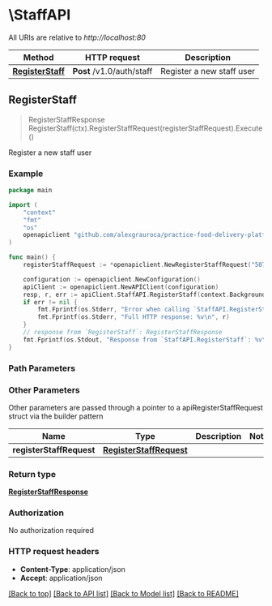 # \StaffAPI

All URIs are relative to *http://localhost:80*

Method | HTTP request | Description
------------- | ------------- | -------------
[**RegisterStaff**](StaffAPI.md#RegisterStaff) | **Post** /v1.0/auth/staff | Register a new staff user



## RegisterStaff

> RegisterStaffResponse RegisterStaff(ctx).RegisterStaffRequest(registerStaffRequest).Execute()

Register a new staff user



### Example

```go
package main

import (
	"context"
	"fmt"
	"os"
	openapiclient "github.com/alexgrauroca/practice-food-delivery-platform/authclient"
)

func main() {
	registerStaffRequest := *openapiclient.NewRegisterStaffRequest("507f1f77bcf86cd799439011", "user@example.com", "strongpassword123") // RegisterStaffRequest | 

	configuration := openapiclient.NewConfiguration()
	apiClient := openapiclient.NewAPIClient(configuration)
	resp, r, err := apiClient.StaffAPI.RegisterStaff(context.Background()).RegisterStaffRequest(registerStaffRequest).Execute()
	if err != nil {
		fmt.Fprintf(os.Stderr, "Error when calling `StaffAPI.RegisterStaff``: %v\n", err)
		fmt.Fprintf(os.Stderr, "Full HTTP response: %v\n", r)
	}
	// response from `RegisterStaff`: RegisterStaffResponse
	fmt.Fprintf(os.Stdout, "Response from `StaffAPI.RegisterStaff`: %v\n", resp)
}
```

### Path Parameters



### Other Parameters

Other parameters are passed through a pointer to a apiRegisterStaffRequest struct via the builder pattern


Name | Type | Description  | Notes
------------- | ------------- | ------------- | -------------
 **registerStaffRequest** | [**RegisterStaffRequest**](RegisterStaffRequest.md) |  | 

### Return type

[**RegisterStaffResponse**](RegisterStaffResponse.md)

### Authorization

No authorization required

### HTTP request headers

- **Content-Type**: application/json
- **Accept**: application/json

[[Back to top]](#) [[Back to API list]](../README.md#documentation-for-api-endpoints)
[[Back to Model list]](../README.md#documentation-for-models)
[[Back to README]](../README.md)


